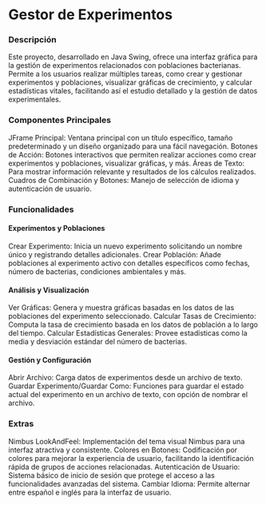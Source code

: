 # Gestor de Experimentos

### Descripción

Este proyecto, desarrollado en Java Swing, ofrece una interfaz gráfica para la gestión de experimentos relacionados con poblaciones bacterianas. Permite a los usuarios realizar múltiples tareas, como crear y gestionar experimentos y poblaciones, visualizar gráficas de crecimiento, y calcular estadísticas vitales, facilitando así el estudio detallado y la gestión de datos experimentales.

### Componentes Principales

JFrame Principal: Ventana principal con un título específico, tamaño predeterminado y un diseño organizado para una fácil navegación.
Botones de Acción: Botones interactivos que permiten realizar acciones como crear experimentos y poblaciones, visualizar gráficas, y más.
Áreas de Texto: Para mostrar información relevante y resultados de los cálculos realizados.
Cuadros de Combinación y Botones: Manejo de selección de idioma y autenticación de usuario.

### Funcionalidades

#### Experimentos y Poblaciones
Crear Experimento: Inicia un nuevo experimento solicitando un nombre único y registrando detalles adicionales.
Crear Población: Añade poblaciones al experimento activo con detalles específicos como fechas, número de bacterias, condiciones ambientales y más.

#### Análisis y Visualización
Ver Gráficas: Genera y muestra gráficas basadas en los datos de las poblaciones del experimento seleccionado.
Calcular Tasas de Crecimiento: Computa la tasa de crecimiento basada en los datos de población a lo largo del tiempo.
Calcular Estadísticas Generales: Provee estadísticas como la media y desviación estándar del número de bacterias.

#### Gestión y Configuración
Abrir Archivo: Carga datos de experimentos desde un archivo de texto.
Guardar Experimento/Guardar Como: Funciones para guardar el estado actual del experimento en un archivo de texto, con opción de nombrar el archivo.

### Extras

Nimbus LookAndFeel: Implementación del tema visual Nimbus para una interfaz atractiva y consistente.
Colores en Botones: Codificación por colores para mejorar la experiencia de usuario, facilitando la identificación rápida de grupos de acciones relacionadas.
Autenticación de Usuario: Sistema básico de inicio de sesión que protege el acceso a las funcionalidades avanzadas del sistema.
Cambiar Idioma: Permite alternar entre español e inglés para la interfaz de usuario.


